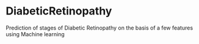 # DiabeticRetinopathy
Prediction of stages of Diabetic Retinopathy on the basis of a few features using Machine learning
